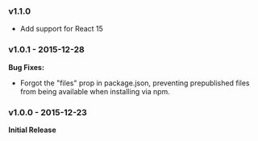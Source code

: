 ### v1.1.0

* Add support for React 15

### v1.0.1 - 2015-12-28

**Bug Fixes:**

* Forgot the "files" prop in package.json, preventing prepublished files from
  being available when installing via npm.

### v1.0.0 - 2015-12-23

**Initial Release**
